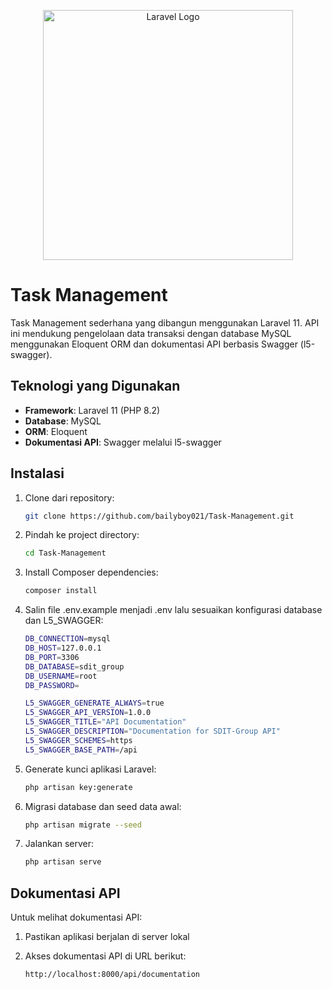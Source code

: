 <p align="center"><a href="https://laravel.com" target="_blank"><img src="https://raw.githubusercontent.com/laravel/art/master/logo-lockup/5%20SVG/2%20CMYK/1%20Full%20Color/laravel-logolockup-cmyk-red.svg" width="400" alt="Laravel Logo"></a></p>


# Task Management

Task Management sederhana yang dibangun menggunakan Laravel 11. API ini mendukung pengelolaan data transaksi dengan database MySQL menggunakan Eloquent ORM dan dokumentasi API berbasis Swagger (l5-swagger).


## Teknologi yang Digunakan

- **Framework**: Laravel 11 (PHP 8.2)
- **Database**: MySQL
- **ORM**: Eloquent
- **Dokumentasi API**: Swagger melalui l5-swagger

## Instalasi

1.  Clone dari repository:

    ```bash
    git clone https://github.com/bailyboy021/Task-Management.git
    ```

2.  Pindah ke project directory:

    ```bash
    cd Task-Management
    ```

3.  Install Composer dependencies:

    ```bash
    composer install
    ```

4. Salin file .env.example menjadi .env lalu sesuaikan konfigurasi database dan L5_SWAGGER:

   ```bash
   DB_CONNECTION=mysql
   DB_HOST=127.0.0.1
   DB_PORT=3306
   DB_DATABASE=sdit_group
   DB_USERNAME=root
   DB_PASSWORD=

   L5_SWAGGER_GENERATE_ALWAYS=true
   L5_SWAGGER_API_VERSION=1.0.0
   L5_SWAGGER_TITLE="API Documentation"
   L5_SWAGGER_DESCRIPTION="Documentation for SDIT-Group API"
   L5_SWAGGER_SCHEMES=https
   L5_SWAGGER_BASE_PATH=/api

5. Generate kunci aplikasi Laravel:

   ```bash
   php artisan key:generate

6. Migrasi database dan seed data awal:

   ```bash
   php artisan migrate --seed

6. Jalankan server:

   ```bash
   php artisan serve

## Dokumentasi API

Untuk melihat dokumentasi API:
1. Pastikan aplikasi berjalan di server lokal
2. Akses dokumentasi API di URL berikut:

   ```bash
   http://localhost:8000/api/documentation
